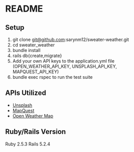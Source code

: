 # README

## Setup
1. git clone git@github.com:sarynm12/sweater-weather.git
2. cd sweater_weather
3. bundle install
4. rails db{create,migrate}
5. Add your own API keys to the application.yml file (OPEN_WEATHER_API_KEY, UNSPLASH_API_KEY, MAPQUEST_API_KEY)
6. bundle exec rspec to run the test suite

## APIs Utilized
- [Unsplash](https://api.unsplash.com/)<br>
- [MapQuest](http://www.mapquestapi.com)<br>
- [Open Weather Map](https://api.openweathermap.org)

## Ruby/Rails Version
Ruby 2.5.3 Rails 5.2.4
